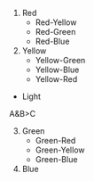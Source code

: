 1. Red
    + Red-Yellow
    + Red-Green
    + Red-Blue
2. Yellow
    - Yellow-Green
    - Yellow-Blue
    - Yellow-Red
+ Light

A&B>C

3. Green
    * Green-Red
    * Green-Yellow
    * Green-Blue
4. Blue